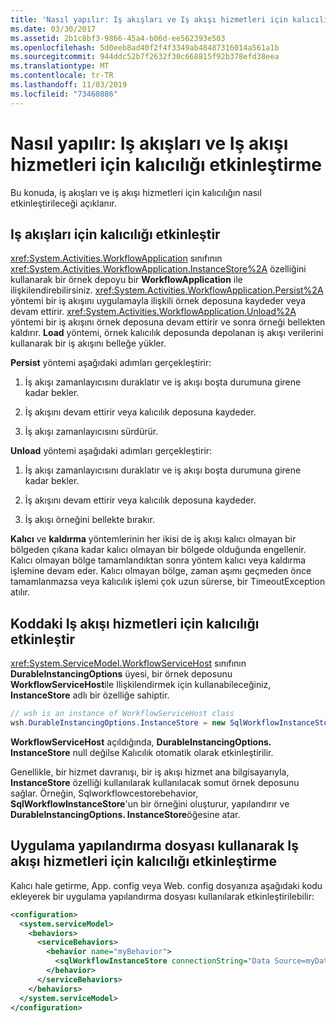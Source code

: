 ```yaml
---
title: 'Nasıl yapılır: Iş akışları ve Iş akışı hizmetleri için kalıcılığı etkinleştirme'
ms.date: 03/30/2017
ms.assetid: 2b1c8bf3-9866-45a4-b06d-ee562393e503
ms.openlocfilehash: 5d0eeb8ad40f2f4f3349ab48487316014a561a1b
ms.sourcegitcommit: 944ddc52b7f2632f30c668815f92b378efd38eea
ms.translationtype: MT
ms.contentlocale: tr-TR
ms.lasthandoff: 11/03/2019
ms.locfileid: "73460886"
---
```

# <a name="how-to-enable-persistence-for-workflows-and-workflow-services"></a>Nasıl yapılır: Iş akışları ve Iş akışı hizmetleri için kalıcılığı etkinleştirme

Bu konuda, iş akışları ve iş akışı hizmetleri için kalıcılığın nasıl etkinleştirileceği açıklanır.

## <a name="enable-persistence-for-workflows"></a>Iş akışları için kalıcılığı etkinleştir

<xref:System.Activities.WorkflowApplication> sınıfının <xref:System.Activities.WorkflowApplication.InstanceStore%2A> özelliğini kullanarak bir örnek depoyu bir **WorkflowApplication** ile ilişkilendirebilirsiniz. <xref:System.Activities.WorkflowApplication.Persist%2A> yöntemi bir iş akışını uygulamayla ilişkili örnek deposuna kaydeder veya devam ettirir. <xref:System.Activities.WorkflowApplication.Unload%2A> yöntemi bir iş akışını örnek deposuna devam ettirir ve sonra örneği bellekten kaldırır. **Load** yöntemi, örnek kalıcılık deposunda depolanan iş akışı verilerini kullanarak bir iş akışını belleğe yükler.

**Persist** yöntemi aşağıdaki adımları gerçekleştirir:

1. İş akışı zamanlayıcısını duraklatır ve iş akışı boşta durumuna girene kadar bekler.

2. İş akışını devam ettirir veya kalıcılık deposuna kaydeder.

3. İş akışı zamanlayıcısını sürdürür.

 **Unload** yöntemi aşağıdaki adımları gerçekleştirir:

1. İş akışı zamanlayıcısını duraklatır ve iş akışı boşta durumuna girene kadar bekler.

2. İş akışını devam ettirir veya kalıcılık deposuna kaydeder.

3. İş akışı örneğini bellekte bırakır.

**Kalıcı** ve **kaldırma** yöntemlerinin her ikisi de iş akışı kalıcı olmayan bir bölgeden çıkana kadar kalıcı olmayan bir bölgede olduğunda engellenir. Kalıcı olmayan bölge tamamlandıktan sonra yöntem kalıcı veya kaldırma işlemine devam eder. Kalıcı olmayan bölge, zaman aşımı geçmeden önce tamamlanmazsa veya kalıcılık işlemi çok uzun sürerse, bir TimeoutException atılır.

## <a name="enable-persistence-for-workflow-services-in-code"></a>Koddaki Iş akışı hizmetleri için kalıcılığı etkinleştir

<xref:System.ServiceModel.WorkflowServiceHost> sınıfının **DurableInstancingOptions** üyesi, bir örnek deposunu **WorkflowServiceHost**ile Ilişkilendirmek için kullanabileceğiniz, **InstanceStore** adlı bir özelliğe sahiptir.

```csharp
// wsh is an instance of WorkflowServiceHost class
wsh.DurableInstancingOptions.InstanceStore = new SqlWorkflowInstanceStore();
```

**WorkflowServiceHost** açıldığında, **DurableInstancingOptions. InstanceStore** null değilse Kalıcılık otomatik olarak etkinleştirilir.

Genellikle, bir hizmet davranışı, bir iş akışı hizmet ana bilgisayarıyla, **InstanceStore** özelliği kullanılarak kullanılacak somut örnek deposunu sağlar. Örneğin, Sqlworkflowcestorebehavior, **SqlWorkflowInstanceStore**'un bir örneğini oluşturur, yapılandırır ve **DurableInstancingOptions. InstanceStore**öğesine atar.

## <a name="enable-persistence-for-workflow-services-using-an-application-configuration-file"></a>Uygulama yapılandırma dosyası kullanarak Iş akışı hizmetleri için kalıcılığı etkinleştirme

Kalıcı hale getirme, App. config veya Web. config dosyanıza aşağıdaki kodu ekleyerek bir uygulama yapılandırma dosyası kullanılarak etkinleştirilebilir:

```xml
<configuration>
  <system.serviceModel>
    <behaviors>
      <serviceBehaviors>
        <behavior name="myBehavior">
          <sqlWorkflowInstanceStore connectionString="Data Source=myDatabaseServer;Initial Catalog=myPersistenceDatabase" />
        </behavior>
      </serviceBehaviors>
    </behaviors>
  </system.serviceModel>
</configuration>
```
